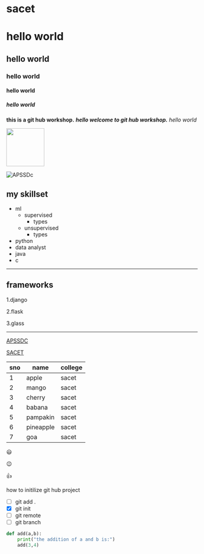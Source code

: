# sacet
# hello world
## hello world
### hello world
#### hello world
##### hello world
**this is a git hub workshop.**
***hello welcome to git hub workshop.***
*hello world*

<img src='https://www.apssdc.in/home/images/apssdc_final.png' height=100 width=100>

![APSSDc](https://www.apssdc.in/home/images/apssdc_final.png)

## my skillset
- ml
   - supervised
      - types
   - unsupervised
      - types
- python
- data analyst
- java
- c
___

## frameworks
1.django

2.flask

3.glass
________

[APSSDC](https://apssdc.in)

[SACET](http://sacet.ac.in)

sno | name | college
----|------|---------
1 | apple | sacet
2 | mango | sacet
3 | cherry | sacet
4 | babana | sacet
5 | pampakin | sacet
6 | pineapple | sacet
7 | goa | sacet

:smiley:

:wink:

:+1:

how to initilize git hub project
- [ ] git add .
- [x] git init
- [ ] git remote
- [ ] git branch

``````python
def add(a,b):
    print("the addition of a and b is:")
    add(3,4)
 ``````` 
 






